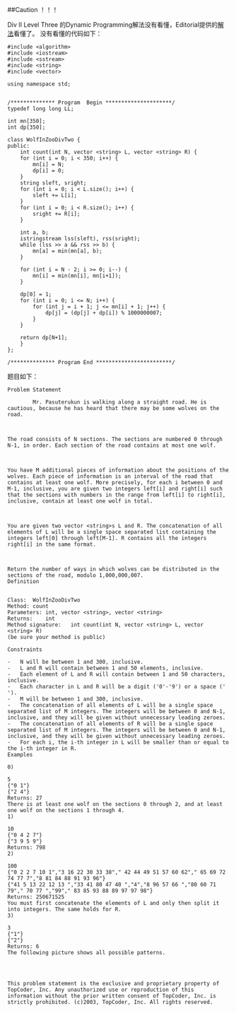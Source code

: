 ##Caution ！！！

Div II Level Three 的Dynamic Programming解法没有看懂，Editorial提供的[解法](http://www.baidu.com)看懂了。
没有看懂的代码如下：

	#include <algorithm>
	#include <iostream>
	#include <sstream>
	#include <string>
	#include <vector>

	using namespace std;


	/************** Program  Begin *********************/
	typedef long long LL;

	int mn[350];
	int dp[350];

	class WolfInZooDivTwo {
	public:
	    int count(int N, vector <string> L, vector <string> R) {
		for (int i = 0; i < 350; i++) {
			mn[i] = N;
			dp[i] = 0;
		}
		string sleft, sright;
		for (int i = 0; i < L.size(); i++) {
			sleft += L[i];
		}
		for (int i = 0; i < R.size(); i++) {
			sright += R[i];
		}
	
		int a, b;
		istringstream lss(sleft), rss(sright);
		while (lss >> a && rss >> b) {
			mn[a] = min(mn[a], b);
		}
	
		for (int i = N - 2; i >= 0; i--) {
			mn[i] = min(mn[i], mn[i+1]);
		}
	
		dp[0] = 1;
		for (int i = 0; i <= N; i++) {
			for (int j = i + 1; j <= mn[i] + 1; j++) {
				dp[j] = (dp[j] + dp[i]) % 1000000007;
			}
		}
	
		return dp[N+1];
	    }
	};

	/************** Program End ************************/


题目如下：

	Problem Statement
	
	    	Mr. Pasuterukun is walking along a straight road. He is cautious, because he has heard that there may be some wolves on the road. 
	
	
	
	The road consists of N sections. The sections are numbered 0 through N-1, in order. Each section of the road contains at most one wolf. 
	
	
	
	You have M additional pieces of information about the positions of the wolves. Each piece of information is an interval of the road that contains at least one wolf. More precisely, for each i between 0 and M-1, inclusive, you are given two integers left[i] and right[i] such that the sections with numbers in the range from left[i] to right[i], inclusive, contain at least one wolf in total. 
	
	
	
	You are given two vector <string>s L and R. The concatenation of all elements of L will be a single space separated list containing the integers left[0] through left[M-1]. R contains all the integers right[i] in the same format. 
	
	
	
	Return the number of ways in which wolves can be distributed in the sections of the road, modulo 1,000,000,007.
	Definition
	
	    	
	Class:	WolfInZooDivTwo
	Method:	count
	Parameters:	int, vector <string>, vector <string>
	Returns:	int
	Method signature:	int count(int N, vector <string> L, vector <string> R)
	(be sure your method is public)
	    
	Constraints
	
	-	N will be between 1 and 300, inclusive.
	-	L and R will contain between 1 and 50 elements, inclusive.
	-	Each element of L and R will contain between 1 and 50 characters, inclusive.
	-	Each character in L and R will be a digit ('0'-'9') or a space (' ').
	-	M will be between 1 and 300, inclusive.
	-	The concatenation of all elements of L will be a single space separated list of M integers. The integers will be between 0 and N-1, inclusive, and they will be given without unnecessary leading zeroes.
	-	The concatenation of all elements of R will be a single space separated list of M integers. The integers will be between 0 and N-1, inclusive, and they will be given without unnecessary leading zeroes.
	-	For each i, the i-th integer in L will be smaller than or equal to the i-th integer in R.
	Examples
	
	0)	
	    	
	5
	{"0 1"}
	{"2 4"}
	Returns: 27
	There is at least one wolf on the sections 0 through 2, and at least one wolf on the sections 1 through 4.
	1)	
	    	
	10
	{"0 4 2 7"}
	{"3 9 5 9"}
	Returns: 798
	2)	
	    	
	100
	{"0 2 2 7 10 1","3 16 22 30 33 38"," 42 44 49 51 57 60 62"," 65 69 72 74 77 7","8 81 84 88 91 93 96"}
	{"41 5 13 22 12 13 ","33 41 80 47 40 ","4","8 96 57 66 ","80 60 71 79"," 70 77 ","99"," 83 85 93 88 89 97 97 98"}
	Returns: 250671525
	You must first concatenate the elements of L and only then split it into integers. The same holds for R.
	3)	
	    	
	3
	{"1"}
	{"2"}
	Returns: 6
	The following picture shows all possible patterns. 
	
	
	
	
	This problem statement is the exclusive and proprietary property of TopCoder, Inc. Any unauthorized use or reproduction of this information without the prior written consent of TopCoder, Inc. is strictly prohibited. (c)2003, TopCoder, Inc. All rights reserved.